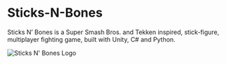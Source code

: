# Sticks-N-Bones
Sticks N’ Bones is a Super Smash Bros. and Tekken inspired, stick-figure, multiplayer fighting game, built with Unity, C# and Python.

![Sticks N' Bones Logo](https://farm1.staticflickr.com/893/41773757894_f727959dc8_b.jpg)

